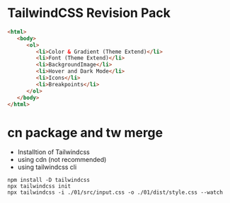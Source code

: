# TailwindCSS Revision Pack

```html
<html>
   <body>
      <ol>
         <li>Color & Gradient (Theme Extend)</li>
         <li>Font (Theme Extend)</li>
         <li>BackgroundImage</li>
         <li>Hover and Dark Mode</li>
         <li>Icons</li>
         <li>Breakpoints</li>
      </ol>
   </body>
</html>
```
# cn package and tw merge
- Installtion of Tailwindcss
- using cdn (not recommended)
- using tailwindcss cli
```shell
npm install -D tailwindcss
npx tailwindcss init
npx tailwindcss -i ./01/src/input.css -o ./01/dist/style.css --watch
```
